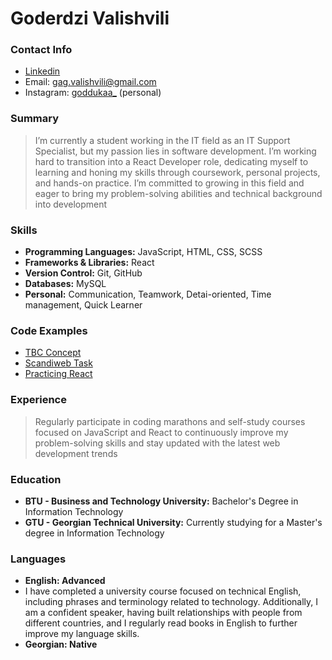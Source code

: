 # Goderdzi Valishvili

### Contact Info

- [Linkedin](linkedin.com/in/goderdzi-valishvili-ba509b2b)
- Email: <gag.valishvili@gmail.com>
- Instagram: [goddukaa_](instagram.com/goddukaa_?igsh=Y3N1bmR4eGt6b2R0&utm_source=qr) (personal)

### Summary

> I’m currently a student working in the IT field as an IT Support Specialist, but my passion lies in software development. I’m working hard to transition into a React Developer role, dedicating myself to learning and honing my skills through coursework, personal projects, and hands-on practice. I’m committed to growing in this field and eager to bring my problem-solving abilities and technical background into development

### Skills

- **Programming Languages:** JavaScript, HTML, CSS, SCSS
- **Frameworks & Libraries:** React
- **Version Control:** Git, GitHub
- **Databases:** MySQL
- **Personal:** Communication, Teamwork, Detai-oriented, Time management, Quick Learner

### Code Examples 

- [TBC Concept](https://github.com/Goderdza/TBC)
- [Scandiweb Task](https://github.com/Goderdza/ScandiwebTest)
- [Practicing React](https://github.com/Goderdza/store-app)
  
### Experience

> Regularly participate in coding marathons and self-study courses focused on JavaScript and React to continuously improve my problem-solving skills and stay updated with the latest web development trends

### Education 

- **BTU - Business and Technology University:** Bachelor's Degree in Information Technology
- **GTU - Georgian Technical University:** Currently studying for a Master's degree in Information Technology

### Languages
- **English: Advanced**
- I have completed a university course focused on technical English, including phrases and terminology related to technology. Additionally, I am a confident speaker, having built relationships with people from different countries, and I regularly read books in English to further improve my language skills.
- **Georgian: Native**
